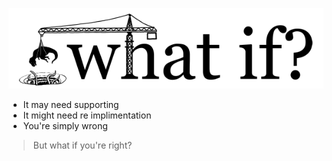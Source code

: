 <!SLIDE>
![whatif.xkcd](../_images/whatif-logo-xkcd.png)

* It may need supporting
* It might need re implimentation
* You're simply wrong

> But what if you're right?
